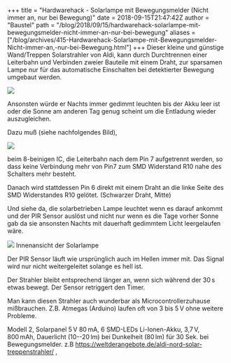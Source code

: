 +++
title = "Hardwarehack - Solarlampe mit Bewegungsmelder (Nicht immer an, nur bei Bewegung)"
date = 2018-09-15T21:47:42Z
author = "Baustel"
path = "/blog/2018/09/15/hardwarehack-solarlampe-mit-bewegungsmelder-nicht-immer-an-nur-bei-bewegung"
aliases = ["/blog/archives/415-Hardwarehack-Solarlampe-mit-Bewegungsmelder-Nicht-immer-an,-nur-bei-Bewegung.html"]
+++
Dieser kleine und günstige Wand/Treppen Solarstrahler von Aldi, kann
durch Durchtrennen einer Leiterbahn und Verbinden zweier Bauteile mit
einem Draht, zur sparsamen Lampe nur für das automatische Einschalten
bei detektierter Bewegung umgebaut werden.

[![](/media/716f80a420c556a4402daf16bf944be0b6263eb5_1_664x500.serendipityThumb.jpg)](/media/716f80a420c556a4402daf16bf944be0b6263eb5_1_664x500.jpg)

Ansonsten würde er Nachts immer gedimmt leuchten bis der Akku leer ist
oder die Sonne am anderen Tag genug scheint um die Entladung wieder
auszugleichen.

<!-- more -->

Dazu muß (siehe nachfolgendes Bild),

[![](/media/10460d4f87f3b6e370fbb8b5ee6399a33acdc377_1_690x200.serendipityThumb.jpg)](/media/10460d4f87f3b6e370fbb8b5ee6399a33acdc377_1_690x200.jpg)

beim 8-beinigen IC, die Leiterbahn nach dem Pin 7 aufgetrennt werden, so
dass keine Verbindung mehr von Pin7 zum SMD Widerstand R10 nahe des
Schalters mehr besteht.

Danach wird stattdessen Pin 6 direkt mit einem Draht an die linke Seite
des SMD Widerstandes R10 gelötet.
(Schwarzer Draht, Mitte)

Und siehe da, die solarbetrieben Lampe leuchtet wenn es darauf ankommt
und der PIR Sensor auslöst und nicht nur wenn es die Tage vorher Sonne
gab da sie ansonsten Nachts mit dauerhaft gedimmtem Licht leergelaufen
wäre.

[![](/media/de42042bcbc1651868e2f77557786f907271b52a_1_690x398.serendipityThumb.jpg)](/media/de42042bcbc1651868e2f77557786f907271b52a_1_690x398.jpg)
Innenansicht der Solarlampe

Der PIR Sensor läuft wie ursprünglich auch im Hellen immer mit.
Das Signal wird nur nicht weitergeleitet solange es hell ist.

Der Strahler bleibt entsprechend länger an, wenn sich während der 30 s
etwas bewegt.
Der Sensor retriggert den Timer.

Man kann diesen Strahler auch wunderbar als Microcontrollerzuhause
mißbrauchen.
Z.B. Atmegas (Arduino) laufen oft von 3 bis 5 V ohne weitere Probleme.

Modell 2, Solarpanel 5 V 80 mA, 6 SMD-LEDs Li-Ionen-Akku, 3,7 V, 800 mAh,
Dauerlicht (10--20 lm) bei Dunkelheit (80 lm) für 30 Sek. bei
Bewegungsmelder. z.B
https://weltderangebote.de/aldi-nord-solar-treppenstrahler/ ,
